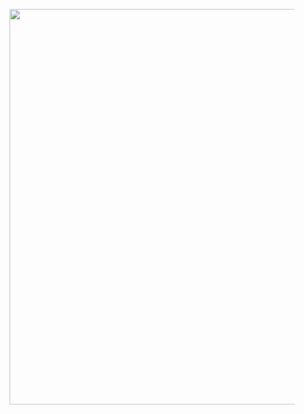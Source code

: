 <p align="center">
<img width="700" src="https://file.garden/aLcUmNZBvTGYyXJl/Velvetgraphic.gif">
</p>

